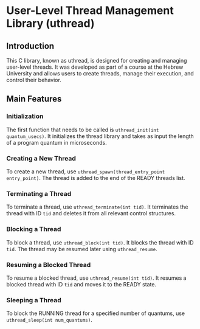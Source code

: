 # User-Level Thread Management Library (uthread)

## Introduction

This C library, known as uthread, is designed for creating and managing user-level threads. 
It was developed as part of a course at the Hebrew University and allows users to create threads, manage their execution, and control their behavior.

## Main Features

### Initialization

The first function that needs to be called is `uthread_init(int quantum_usecs)`.
It initializes the thread library and takes as input the length of a program quantum in microseconds.

### Creating a New Thread

To create a new thread, use `uthread_spawn(thread_entry_point entry_point)`.
The thread is added to the end of the READY threads list.

### Terminating a Thread

To terminate a thread, use `uthread_terminate(int tid)`. It terminates the thread with ID `tid` and deletes it from all relevant control structures.

### Blocking a Thread

To block a thread, use `uthread_block(int tid)`. It blocks the thread with ID `tid`. The thread may be resumed later using `uthread_resume`.

### Resuming a Blocked Thread

To resume a blocked thread, use `uthread_resume(int tid)`. It resumes a blocked thread with ID `tid` and moves it to the READY state.

### Sleeping a Thread

To block the RUNNING thread for a specified number of quantums, use `uthread_sleep(int num_quantums)`.


